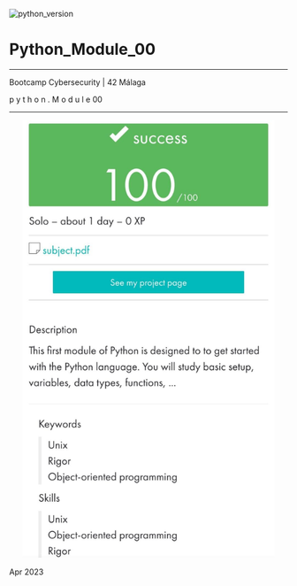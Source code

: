 ![ [python_version](https://img.shields.io/badge/python-3.9%20%7C%203.10-blue) ](https://img.shields.io/badge/python-3.9%20%7C%203.10-blue)

#     Python_Module_00

_____________________________________
 Bootcamp Cybersecurity | 42 Málaga
 
   p y t h o n . M o d u l e  00
_____________________________________



<p align="center">
  <img src="./Python_Module_00.jpeg" alt="image" width="456"/>
</p>


Apr 2023
